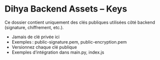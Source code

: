 # Dihya Backend Assets – Keys

Ce dossier contient uniquement des clés publiques utilisées côté backend (signature, chiffrement, etc.).

- Jamais de clé privée ici
- Exemples : public-signature.pem, public-encryption.pem
- Versionnez chaque clé publique
- Exemples d’intégration dans main.py, index.js
